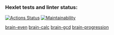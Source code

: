 ### Hexlet tests and linter status:
[![Actions Status](https://github.com/AndrewYurlow/python-project-49/workflows/hexlet-check/badge.svg)](https://github.com/AndrewYurlow/python-project-49/actions)
[![Maintainability](https://api.codeclimate.com/v1/badges/17b566db5cc3ff3862ae/maintainability)](https://codeclimate.com/github/AndrewYurlow/python-project-49/maintainability)

[brain-even](https://asciinema.org/a/GGnw9NSIODsD0g47J0F1nHMQo)
[brain-calc](https://asciinema.org/a/2TRaqnzTi1wv1u9UYIVVDw4F6)
[brain-gcd](https://asciinema.org/a/sDdvqXSkSPa0Q6tIeBe9PrTcC)
[brain-progression](https://asciinema.org/a/9wgeCnfakxFpR8SHwOXXL6flv)